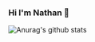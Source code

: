 ### Hi I'm Nathan 👋

![Anurag's github stats](https://github-readme-stats.vercel.app/api?username=ufo060204&theme=vue-dark)


